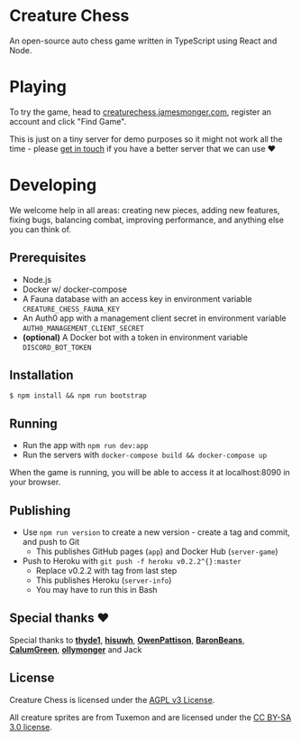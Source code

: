 # Creature Chess

An open-source auto chess game written in TypeScript using React and Node.

# Playing

To try the game, head to [creaturechess.jamesmonger.com](http://creaturechess.jamesmonger.com), register an account and click "Find Game".

This is just on a tiny server for demo purposes so it might not work all the time - please [get in touch](mailto:jameskmonger@hotmail.co.uk) if you have a better server that we can use :heart:

# Developing

We welcome help in all areas: creating new pieces, adding new features, fixing bugs, balancing combat, improving performance, and anything else you can think of.

## Prerequisites

- Node.js
- Docker w/ docker-compose
- A Fauna database with an access key in environment variable `CREATURE_CHESS_FAUNA_KEY`
- An Auth0 app with a management client secret in environment variable `AUTH0_MANAGEMENT_CLIENT_SECRET`
- **(optional)** A Docker bot with a token in environment variable `DISCORD_BOT_TOKEN`

## Installation

```shell
$ npm install && npm run bootstrap
```

## Running

- Run the app with `npm run dev:app`
- Run the servers with `docker-compose build && docker-compose up`

When the game is running, you will be able to access it at localhost:8090 in your browser.

## Publishing

- Use `npm run version` to create a new version - create a tag and commit, and push to Git
  - This publishes GitHub pages (`app`) and Docker Hub (`server-game`)
- Push to Heroku with `git push -f heroku v0.2.2^{}:master`
  - Replace v0.2.2 with tag from last step
  - This publishes Heroku (`server-info`)
  - You may have to run this in Bash

## Special thanks :heart:

Special thanks to **[thyde1](https://github.com/thyde1)**, **[hisuwh](https://github.com/hisuwh)**, **[OwenPattison](https://github.com/OwenPattison)**, **[BaronBeans](https://github.com/BaronBeans)**, **[CalumGreen](https://github.com/CalumGreen)**, **[ollymonger](https://github.com/ollymonger)** and Jack

## License

Creature Chess is licensed under the [AGPL v3 License](LICENSE).

All creature sprites are from Tuxemon and are licensed under the [CC BY-SA 3.0 license](https://creativecommons.org/licenses/by-sa/3.0/).
